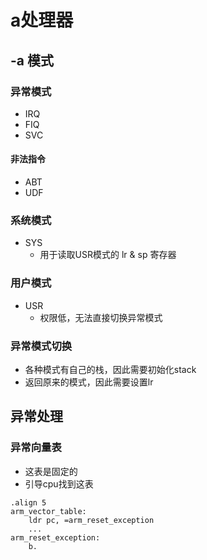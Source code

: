 # a处理器

## -a 模式

### 异常模式
- IRQ
- FIQ
- SVC

#### 非法指令
- ABT
- UDF

### 系统模式
- SYS
	- 用于读取USR模式的 lr & sp 寄存器

### 用户模式
- USR
	- 权限低，无法直接切换异常模式

### 异常模式切换
- 各种模式有自己的栈，因此需要初始化stack
- 返回原来的模式，因此需要设置lr


## 异常处理

### 异常向量表
- 这表是固定的
- 引导cpu找到这表
```
.align 5
arm_vector_table:
	ldr pc, =arm_reset_exception
	...
arm_reset_exception:
	b.
```

